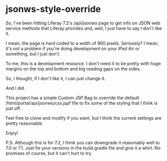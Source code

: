 # jsonws-style-override

So, I've been hitting Liferay 7.2's /api/jsonws page to get info on JSON
web service methods that Liferay provides and, well, I just have to say
I don't like it.

I mean, the page is hard coded to a width of 960 pixels. Seriously? I mean,
it's not a problem if you're doing development on your iPad Air or something,
but I just don't.

To me, this is a development resource. I don't need it to be pretty with
huge margins on the top and bottom and big reading gaps on the sides.

So, I thought, if I don't like it, I can just change it.

And I did.

This project has a simple Custom JSP Bag to override the default /html/portal/api/jsonws/css.jspf
file to fix some of the styling that I think is just off.

Feel free to clone and modify if you want, but I think the current settings are pretty reasonable.

Enjoy!

P.S. Although this is for 7.2, I think you can downgrade it reasonably well to 7.0 or 7.1. Just fix your versions
in the build.gradle file and give it a whirl. No promises of course, but it can't hurt to try.
